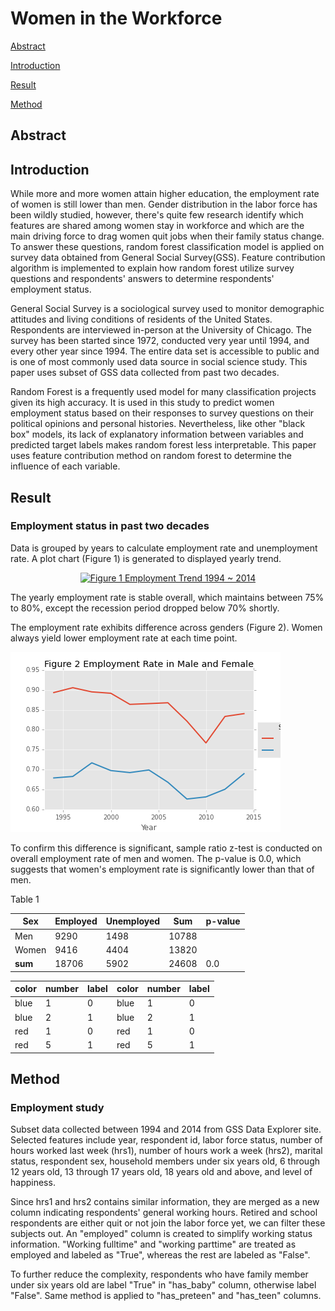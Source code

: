 # Women in the Workforce

[Abstract](#abstract)

[Introduction](#introduction)

[Result](#result)

[Method](#method)

## Abstract

## Introduction

While more and more women attain higher education, the employment rate of women is still lower than men. Gender distribution in the labor force has been wildly studied, however, there's quite few research identify which features are shared among women stay in workforce and which are the main driving force to drag women quit jobs when their family status change. To answer these questions, random forest classification model is applied on survey data obtained from General Social Survey(GSS). Feature contribution algorithm is implemented to explain how random forest utilize survey questions and respondents' answers to determine respondents' employment status. 

General Social Survey is a sociological survey used to monitor demographic attitudes and living conditions of residents of the United States. Respondents are interviewed in-person at the University of Chicago. The survey has been started since 1972, conducted very year until 1994, and every other year since 1994. The entire data set is accessible to public and is one of most commonly used data source in social science study. This paper uses subset of GSS data collected from past two decades. 

Random Forest is a frequently used model for many classification projects given its high accuracy. It is used in this study to predict women employment status based on their responses to survey questions on their political opinions and personal histories. Nevertheless, like other "black box" models, its lack of explanatory information between variables and predicted target labels makes random forest less interpretable. This paper uses feature contribution method on random forest to determine the influence of each variable. 

## Result


### Employment status in past two decades

Data is grouped by years to calculate employment rate and unemployment rate. A plot chart (Figure 1) is generated to displayed yearly trend. 

<div>
    <a href="https://plot.ly/~yihua/94/" target="_blank" title="Figure 1 Employment Trend 1994 ~ 2014" style="display: block; text-align: center;"><img src="https://plot.ly/~yihua/94.png" alt="Figure 1 Employment Trend 1994 ~ 2014" style="max-width: 100%;width: 1400px;"  width="400" onerror="this.onerror=null;this.src='https://plot.ly/404.png';" /></a>
    <script data-plotly="yihua:94"  src="https://plot.ly/embed.js" async></script>
</div>

The yearly employment rate is stable overall, which maintains between 75% to 80%, except the recession period dropped below 70% shortly. 

The employment rate exhibits difference across genders (Figure 2). Women always yield lower employment rate at each time point. 

![emp_sex](imgs/emp_sex.png)

To confirm this difference is significant, sample ratio z-test is conducted on overall employment rate of men and women. The p-value is 0.0, which suggests that women's employment rate is significantly lower than that of men. 

Table 1

 | Sex       | Employed  | Unemployed| Sum   | p-value|
 | --------  | --------- | --------- | ----- | ------ |
 | Men       | 9290      | 1498      | 10788 |        |
 | Women     | 9416      | 4404      | 13820 |        |
 | **sum**   | 18706     | 5902      | 24608 | 0.0    |
 

| color | number | label | color | number | label |
| ----- | ------ | ----- | ----- | ------ | ----- |
| blue  | 1      | 0     | blue  | 1      | 0     |
| blue  | 2      | 1     | blue  | 2      | 1     |
| red   | 1      | 0     | red   | 1      | 0     |
| red   | 5      | 1     | red   | 5      | 1     |


## Method

### Employment study
Subset data collected between 1994 and 2014 from GSS Data Explorer site. Selected features include year, respondent id, labor force status, number of hours worked last week (hrs1), number of hours work a week (hrs2), marital status, respondent sex, household members under six years old, 6 through 12 years old, 13 through 17 years old, 18 years old and above, and level of happiness. 

Since hrs1 and hrs2 contains similar information, they are merged as a new column indicating respondents' general working hours. Retired and school respondents are either quit or not join the labor force yet, we can filter these subjects out. An "employed" column is created to simplify working status information. "Working fulltime" and "working parttime" are treated as employed and labeled as "True", whereas the rest are labeled as "False".

To further reduce the complexity, respondents who have family member under six years old are label "True" in "has_baby" column, otherwise label "False". Same method is applied to "has_preteen" and "has_teen" columns. 

